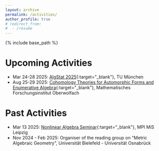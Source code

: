 ```yaml
---
layout: archive
permalink: /activities/
author_profile: true
# redirect_from:
#  - /resume
---
```


{% include base_path %}

Upcoming Activities
======
* Mar 24-28 2025: [AlgStat 2025](https://sites.google.com/view/algstat2025/program){:target="_blank"}, TU München
* Aug 25-29 2025: [Cohomology Theories for Automorphic Forms and Enumerative Algebra](https://www.mfo.de/occasion/2535a/www_view){:target="_blank"}, Mathematisches Forschungsinstitut Oberwolfach

Past Activities
======
* Mar 13 2025: [Nonlinear Algebra Seminar](https://www.mis.mpg.de/de/events/event/convex-compact-mle-sets-in-high-dimensional-space){:target="_blank"}, MPI MiS Leipzig
* Nov 2024 - Feb 2025: Organiser of the reading group on "Metric Algebraic Geometry", Universität Bielefeld - Universität Osnabrück
